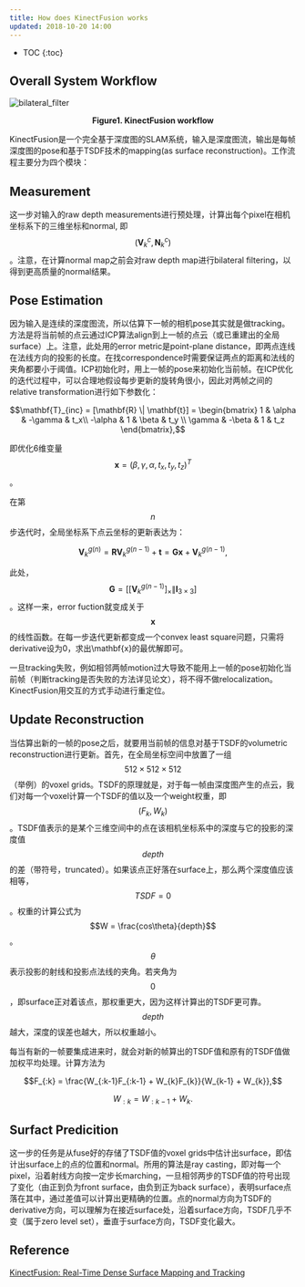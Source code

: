 ```yaml
---
title: How does KinectFusion works
updated: 2018-10-20 14:00
---
```



* TOC
{:toc}

## Overall System Workflow

![bilateral_filter]({{site.baseurl}}/images/kinectfusion.png)
**<center>Figure1. KinectFusion workflow</center>**

KinectFusion是一个完全基于深度图的SLAM系统，输入是深度图流，输出是每帧深度图的pose和基于TSDF技术的mapping(as surface reconstruction)。工作流程主要分为四个模块：

## Measurement

这一步对输入的raw depth measurements进行预处理，计算出每个pixel在相机坐标系下的三维坐标和normal, 即$$(\mathbf{V}_k^c, \mathbf{N}_k^c)$$。注意，在计算normal map之前会对raw depth map进行bilateral filtering，以得到更高质量的normal结果。

## Pose Estimation

因为输入是连续的深度图流，所以估算下一帧的相机pose其实就是做tracking。方法是将当前帧的点云通过ICP算法align到上一帧的点云（或已重建出的全局surface）上。注意，此处用的error metric是point-plane distance，即两点连线在法线方向的投影的长度。在找correspondence时需要保证两点的距离和法线的夹角都要小于阈值。ICP初始化时，用上一帧的pose来初始化当前帧。在ICP优化的迭代过程中，可以合理地假设每步更新的旋转角很小，因此对两帧之间的relative transformation进行如下参数化：

$$\mathbf{T}_{inc} = [\mathbf{R} \| \mathbf{t}] = \begin{bmatrix} 1 & \alpha & -\gamma & t_x\\ -\alpha & 1 & \beta & t_y \\ \gamma & -\beta & 1 & t_z  \end{bmatrix},$$

即优化6维变量$$\mathbf{x}=(\beta, \gamma, \alpha, t_x, t_y, t_z)^T$$。

在第$$n$$步迭代时，全局坐标系下点云坐标的更新表达为：

$${\mathbf{V}_k^g}^{(n)} = \mathbf{R} {\mathbf{V}_k^g}^{(n-1)} + \mathbf{t} = \mathbf{G} \mathbf{x} + {\mathbf{V}_k^g}^{(n-1)},$$

此处，$$\mathbf{G}=\left[ [{\mathbf{V}_k^g}^{(n-1)}]_{\times} \| \mathbf{I}_{3\times3} \right]$$。这样一来，error fuction就变成关于$$\mathbf{x}$$的线性函数。在每一步迭代更新都变成一个convex least square问题，只需将derivative设为0，求出\mathbf{x}的最优解即可。

一旦tracking失败，例如相邻两帧motion过大导致不能用上一帧的pose初始化当前帧（判断tracking是否失败的方法详见论文），将不得不做relocalization。KinectFusion用交互的方式手动进行重定位。

## Update Reconstruction

当估算出新的一帧的pose之后，就要用当前帧的信息对基于TSDF的volumetric reconstruction进行更新。首先，在全局坐标空间中放置了一组$$512\times512\times512$$（举例）的voxel grids。TSDF的原理就是，对于每一帧由深度图产生的点云，我们对每一个voxel计算一个TSDF的值以及一个weight权重，即$$(F_k, W_k)$$。TSDF值表示的是某个三维空间中的点在该相机坐标系中的深度与它的投影的深度值$$depth$$的差（带符号，truncated）。如果该点正好落在surface上，那么两个深度值应该相等，$$TSDF=0$$。权重的计算公式为$$W = \frac{cos\theta}{depth}$$。$$\theta$$表示投影的射线和投影点法线的夹角。若夹角为$$0$$，即surface正对着该点，那权重更大，因为这样计算出的TSDF更可靠。$$depth$$越大，深度的误差也越大，所以权重越小。

每当有新的一帧要集成进来时，就会对新的帧算出的TSDF值和原有的TSDF值做加权平均处理。计算方法为

$$F_{:k} = \frac{W_{:k-1}F_{:k-1} + W_{k}F_{k}}{W_{k-1} + W_{k}},$$

$$W_{:k} = W_{:k-1} + W_{k}.$$

## Surfact Predicition

这一步的任务是从fuse好的存储了TSDF值的voxel grids中估计出surface，即估计出surface上的点的位置和normal。所用的算法是ray casting，即对每一个pixel，沿着射线方向按一定步长marching，一旦相邻两步的TSDF值的符号出现了变化（由正到负为front surface，由负到正为back surface），表明surface点落在其中，通过差值可以计算出更精确的位置。点的normal方向为TSDF的derivative方向，可以理解为在接近surface处，沿着surface方向，TSDF几乎不变（属于zero level set），垂直于surface方向，TSDF变化最大。

## Reference

[KinectFusion: Real-Time Dense Surface Mapping and Tracking](https://www.microsoft.com/en-us/research/wp-content/uploads/2016/02/ismar2011.pdf)
